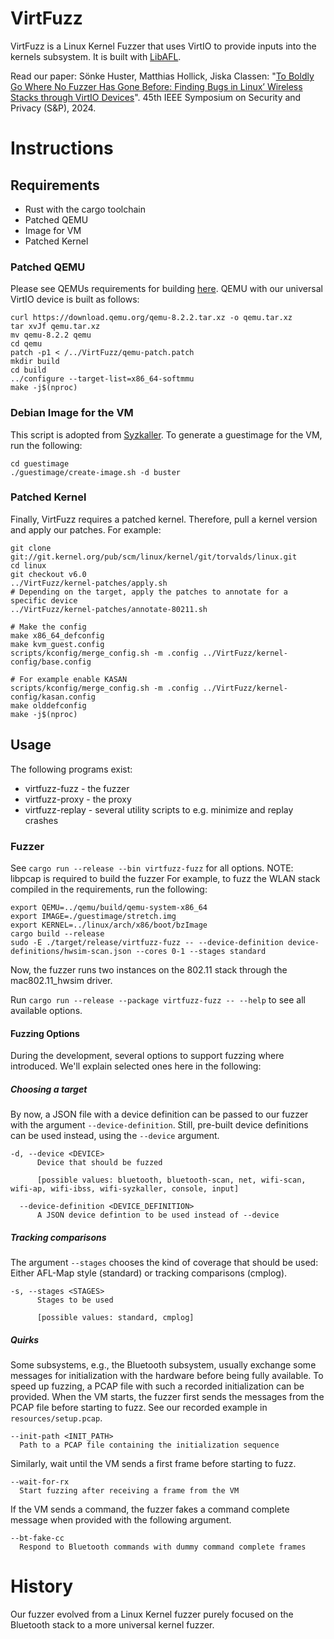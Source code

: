 # VirtFuzz
VirtFuzz is a Linux Kernel Fuzzer that uses VirtIO to provide inputs into the kernels subsystem. It is built with [LibAFL](https://github.com/AFLplusplus/LibAFL).

Read our paper:
Sönke Huster, Matthias Hollick, Jiska Classen: "[To Boldly Go Where No Fuzzer Has Gone Before: Finding Bugs in Linux’ Wireless Stacks through VirtIO Devices](https://doi.ieeecomputersociety.org/10.1109/SP54263.2024.00024)". 45th IEEE Symposium on Security and Privacy (S&P), 2024.

# Instructions

## Requirements
* Rust with the cargo toolchain
* Patched QEMU
* Image for VM
* Patched Kernel

### Patched QEMU
Please see QEMUs requirements for building [here](https://wiki.qemu.org/Hosts/Linux#Building_QEMU_for_Linux).
QEMU with our universal VirtIO device is built as follows:

    curl https://download.qemu.org/qemu-8.2.2.tar.xz -o qemu.tar.xz
    tar xvJf qemu.tar.xz
    mv qemu-8.2.2 qemu
    cd qemu
    patch -p1 < /../VirtFuzz/qemu-patch.patch
    mkdir build
    cd build
    ../configure --target-list=x86_64-softmmu
    make -j$(nproc)

### Debian Image for the VM
This script is adopted from [Syzkaller](https://github.com/google/syzkaller/blob/master/tools/create-image.sh). To generate a guestimage for the VM, run the following:

    cd guestimage
    ./guestimage/create-image.sh -d buster
    
### Patched Kernel
Finally, VirtFuzz requires a patched kernel. Therefore, pull a kernel version and apply our patches.
For example:

    git clone git://git.kernel.org/pub/scm/linux/kernel/git/torvalds/linux.git
    cd linux
    git checkout v6.0
    ../VirtFuzz/kernel-patches/apply.sh
    # Depending on the target, apply the patches to annotate for a specific device
    ../VirtFuzz/kernel-patches/annotate-80211.sh
    
    # Make the config
    make x86_64_defconfig
    make kvm_guest.config
    scripts/kconfig/merge_config.sh -m .config ../VirtFuzz/kernel-config/base.config
    
    # For example enable KASAN
    scripts/kconfig/merge_config.sh -m .config ../VirtFuzz/kernel-config/kasan.config
    make olddefconfig
    make -j$(nproc)

## Usage
The following programs exist:

* virtfuzz-fuzz - the fuzzer
* virtfuzz-proxy - the proxy
* virtfuzz-replay - several utility scripts to e.g. minimize and replay crashes

### Fuzzer
See `cargo run --release --bin virtfuzz-fuzz` for all options.
NOTE: libpcap is required to build the fuzzer
For example, to fuzz the WLAN stack compiled in the requirements, run the following:

    export QEMU=../qemu/build/qemu-system-x86_64
    export IMAGE=./guestimage/stretch.img
    export KERNEL=../linux/arch/x86/boot/bzImage
    cargo build --release
    sudo -E ./target/release/virtfuzz-fuzz -- --device-definition device-definitions/hwsim-scan.json --cores 0-1 --stages standard

Now, the fuzzer runs two instances on the 802.11 stack through the mac802.11_hwsim driver.

Run `cargo run --release --package virtfuzz-fuzz -- --help` to see all available options.

#### Fuzzing Options
During the development, several options to support fuzzing where introduced. We'll explain selected ones here in the following:

##### Choosing a target
By now, a JSON file with a device definition can be passed to our fuzzer with the argument `--device-definition`. Still, pre-built device definitions can be used instead, using the `--device` argument.

```
-d, --device <DEVICE>
      Device that should be fuzzed
      
      [possible values: bluetooth, bluetooth-scan, net, wifi-scan, wifi-ap, wifi-ibss, wifi-syzkaller, console, input]

  --device-definition <DEVICE_DEFINITION>
      A JSON device defintion to be used instead of --device
```

##### Tracking comparisons
The argument `--stages` chooses the kind of coverage that should be used: Either AFL-Map style (standard) or tracking comparisons (cmplog).
```
-s, --stages <STAGES>
      Stages to be used
      
      [possible values: standard, cmplog]
```

##### Quirks
Some subsystems, e.g., the Bluetooth subsystem, usually exchange some messages for initialization with the hardware before being fully available. To speed up fuzzing, a PCAP file with such a recorded initialization can be provided. When the VM starts, the fuzzer first sends the messages from the PCAP file before starting to fuzz. See our recorded example in `resources/setup.pcap`.
```
--init-path <INIT_PATH>
  Path to a PCAP file containing the initialization sequence
```

Similarly, wait until the VM sends a first frame before starting to fuzz.
```
--wait-for-rx
  Start fuzzing after receiving a frame from the VM
```

If the VM  sends a command, the fuzzer fakes a command complete message when provided with the following argument.
```
--bt-fake-cc
  Respond to Bluetooth commands with dummy command complete frames
```

# History
Our fuzzer evolved from a Linux Kernel fuzzer purely focused on the Bluetooth stack to a more universal kernel fuzzer.
